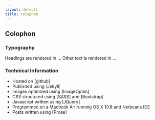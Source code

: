 ```yaml
---
layout: default
title: colophon
---
```


<h2>Colophon</h2>
<h3>Typography</h3>
<p>Headings are rendered in ... Other text is rendered in ...</p>
<h3>Technical Information</h3>
<ul>
    <li>Hosted on [github]</li>
    <li>Published using [Jekyll]</li>
    <li>Images optimized using [ImageOptim]</li>
    <li>CSS structured using [SASS] and [Bootstrap]</li>
    <li>Javascript written using [JQuery]</li>
    <li>Programmed on a Macbook Air running OS X 10.8 and Netbeans IDE</li>
    <li>Posts written using [Prose]</li>
</ul>